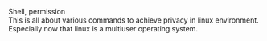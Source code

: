 Shell, permission <br/>
This is all about various commands to achieve privacy in linux environment. <br/>
Especially now that linux is a multiuser operating system.

